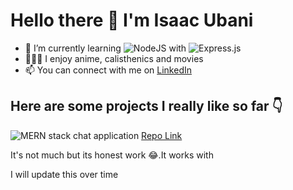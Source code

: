 # Hello there 👋 I'm **Isaac Ubani**

- 🌱 I’m currently learning ![NodeJS](https://img.shields.io/badge/node.js-6DA55F?style=for-the-badge&logo=node.js&logoColor=white) with ![Express.js](https://img.shields.io/badge/express.js-%23404d59.svg?style=for-the-badge&logo=express&logoColor=%2361DAFB) 
- 🧘🏻‍♀️ I enjoy anime, calisthenics and movies
- 📫 You can connect with me on [LinkedIn](https://www.linkedin.com/in/isaac-ubani/)

## Here are some projects I really like so far  👇

![MERN stack chat application](https://user-images.githubusercontent.com/32121772/192164311-5a02ddc3-e43a-4367-b69b-0099c8cfa6ca.jpg)
[Repo Link](https://github.com/ubaniIsaac/Chat-App.git)

It's not much but its honest work 😂.It works with 

I will update this over time
